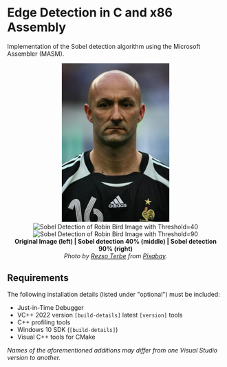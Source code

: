 # Edge Detection in C and x86 Assembly

Implementation of the Sobel detection algorithm using the Microsoft Assembler (MASM).


<p align="middle">
    <img src="./edge-detection-masm/input.bmp" width="250">
    <img src="./samples/Robin_Sample_40.bmp" alt="Sobel Detection of Robin Bird Image with Threshold=40" width="250">
    <img src="./samples/Robin_Sample_90.bmp" alt="Sobel Detection of Robin Bird Image with Threshold=90" width="250">
    <br>
    <b> Original Image (left) | Sobel detection 40% (middle) | Sobel detection 90% (right) </b> 
    <br>
    <i> Photo by  <a href="https://pixabay.com/el/users/terbe_rezso-863263/?utm_source=link-attribution&utm_medium=referral&utm_campaign=image&utm_content=9419575">Rezso Terbe</a> from <a href="https://pixabay.com/el//?utm_source=link-attribution&utm_medium=referral&utm_campaign=image&utm_content=9419575">Pixabay</a>.</i>
</p>

## Requirements

The following installation details (listed under "optional") must be included:
* Just-in-Time Debugger
* VC++ 2022 version `[build-details]` latest `[version]` tools
* C++ profiling tools
* Windows 10 SDK (`[build-details]`)
* Visual C++ tools for CMake

*Names of the aforementioned additions may differ from one Visual Studio version to another.*
